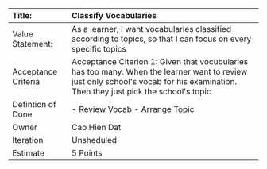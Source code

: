 | Title:                | Classify Vocabularies                                |
| :-------------------- | :--------------------------------------------------- | 
| Value Statement:      | As a learner, I want vocabularies classified according to topics, so that I can focus on every specific topics
| Acceptance Criteria   | Acceptance Citerion 1: Given that vocubularies has too many. When the learner want to review just only school's vocab for his examination. Then they just pick the school's topic
| Defintion of Done     |  - Review Vocab - Arrange Topic
| Owner                 | Cao Hien Dat                                         |
| Iteration             | Unsheduled                                           |
| Estimate              | 5 Points                                             |
